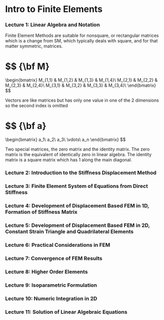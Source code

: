 # Intro to Finite Elements

### Lecture 1: Linear Algebra and Notation

Finite Element Methods are suitable for nonsquare, or rectangular matrices which is a change from SM, which typically deals with square, and for that matter symmetric, matrices. 

$$
{\bf M} 
= 
\begin{bmatrix}
M_{1,1} & M_{1,2} & M_{1,3} & M_{1,4}\\
M_{2,1} & M_{2,2} & M_{2,3} & M_{2,4}\\
M_{3,1} & M_{3,2} & M_{3,3} & M_{3,4}\\
\end{bmatrix}
$$

Vectors are like matrices but has only one value in one of the 2 dimensions so the second index is omitted

$$
{\bf a}
=
\begin{bmatrix}
a_1\\
a_2\\
a_3\\
\vdots\\
a_n
\end{bmatrix}
$$

Two special matrices, the zero matrix and the identity matrix. The zero matrix is the equivalent of identically zero in linear algebra. The identity matrix is a square matrix which has 1 along the main diagonal. 



### Lecture 2: Introduction to the Stiffness Displacement Method

### Lecture 3: Finite Element System of Equations from Direct Stiffness

### Lecture 4: Development of Displacement Based FEM in 1D, Formation of Stiffness Matrix 

### Lecture 5: Development of Displacement Based FEM in 2D, Constant Strain Triangle and Quadrilateral Elements

### Lecture 6: Practical Considerations in FEM

### Lecture 7: Convergence of FEM Results

### Lecture 8: Higher Order Elements

### Lecture 9: Isoparametric Formulation

### Lecture 10: Numeric Integration in 2D

### Lecture 11: Solution of Linear Algebraic Equations

